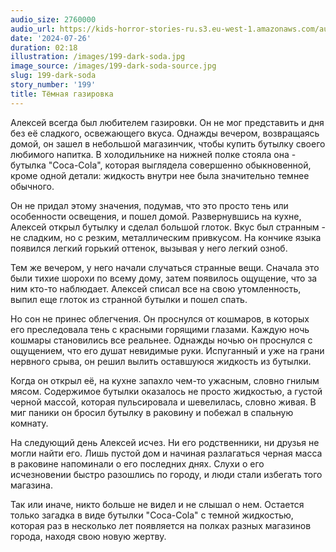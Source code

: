 ```yaml
---
audio_size: 2760000
audio_url: https://kids-horror-stories-ru.s3.eu-west-1.amazonaws.com/audio/199-dark-soda.mp3
date: '2024-07-26'
duration: 02:18
illustration: /images/199-dark-soda.jpg
image_source: /images/199-dark-soda-source.jpg
slug: 199-dark-soda
story_number: '199'
title: Тёмная газировка
---
```


Алексей всегда был любителем газировки. Он не мог представить и дня без её сладкого, освежающего вкуса. Однажды вечером, возвращаясь домой, он зашел в небольшой магазинчик, чтобы купить бутылку своего любимого напитка. В холодильнике на нижней полке стояла она - бутылка "Coca-Cola", которая выглядела совершенно обыкновенной, кроме одной детали: жидкость внутри нее была значительно темнее обычного.

Он не придал этому значения, подумав, что это просто тень или особенности освещения, и пошел домой. Развернувшись на кухне, Алексей открыл бутылку и сделал большой глоток. Вкус был странным - не сладким, но с резким, металлическим привкусом. На кончике языка появился легкий горький оттенок, вызывая у него легкий озноб.

Тем же вечером, у него начали случаться странные вещи. Сначала это были тихие шорохи по всему дому, затем появилось ощущение, что за ним кто-то наблюдает. Алексей списал все на свою утомленность, выпил еще глоток из странной бутылки и пошел спать.

Но сон не принес облегчения. Он проснулся от кошмаров, в которых его преследовала тень с красными горящими глазами. Каждую ночь кошмары становились все реальнее. Однажды ночью он проснулся с ощущением, что его душат невидимые руки. Испуганный и уже на грани нервного срыва, он решил вылить оставшуюся жидкость из бутылки.

Когда он открыл её, на кухне запахло чем-то ужасным, словно гнилым мясом. Содержимое бутылки оказалось не просто жидкостью, а густой черной массой, которая пульсировала и шевелилась, словно живая. В миг паники он бросил бутылку в раковину и побежал в спальную комнату.

На следующий день Алексей исчез. Ни его родственники, ни друзья не могли найти его. Лишь пустой дом и начиная разлагаться черная масса в раковине напоминали о его последних днях. Слухи о его исчезновении быстро разошлись по городу, и люди стали избегать того магазина.

Так или иначе, никто больше не видел и не слышал о нем. Остается только загадка в виде бутылки "Coca-Cola" с темной жидкостью, которая раз в несколько лет появляется на полках разных магазинов города, находя свою новую жертву.